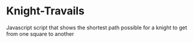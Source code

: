 # Knight-Travails
Javascript script that shows the shortest path possible for a knight to get from one square to another
